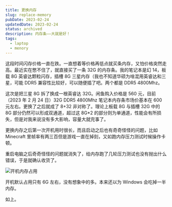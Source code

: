 ```yaml
---
title: 更换内存
slug: replace-memory
pubDate: 2023-02-24
updatedDate: 2023-02-24
status: archived
description: 内存条——大就是好！
tags:
  - laptop
  - menory
---
```


这段时间闪存价格一直在跌。一直想着等价格再低点就买条内存，又怕价格突然走高。最近实在憋不住了，就直接买了一条 32G 的内存条。我的笔记本是幻 14，板载 8G 英睿达颗粒闪存，插槽 8G 三星内存（我也不知道华硕为啥混用英睿达和三星，可能 DDR5 兼容性比较好，可以随便插了吧。两个都是 DDR5 4800Mhz。

这次是把三星 8G 拆了换成一根英睿达 32G。闲鱼购入价格是 560 元，目前（2023 年 2 月 24 日）32G DDR5 4800Mhz 笔记本内存条市场价基本在 600 元左右。更换了之后就成了 8+32 非对称了。理论上板载 8G 与插槽 32G 中的 8G 部分仍然可以形成双通道，超过这 8G\*2 的部分则为单通道，性能会有所损失，但是对我来说没有多大影响，容量大就完事了。

更换内存之后第一次开机用时很长，而且启动之后也有奇奇怪怪的问题，比如 Minecraft 里帧率有两三百但是游戏一直在掉刻，又如跑内存压力测试时候操作卡顿。

重启电脑之后奇奇怪怪的问题就消失了，给内存跑了几轮压力测试也没有抛出什么错误，于是就确认收货了。

![开机内存占用](https://img.jinng.org/2023-02-24/2023-02-24-154635.png)

开机默认占用只有 6G 左右，没有想象中的多。本来还以为 Windows 会吃掉一半内存。

如上。
